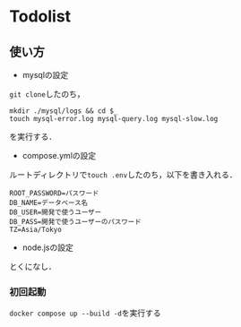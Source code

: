 # Todolist

## 使い方

* mysqlの設定

`git clone`したのち，

```
mkdir ./mysql/logs && cd $_
touch mysql-error.log mysql-query.log mysql-slow.log
```

を実行する．

* compose.ymlの設定

ルートディレクトリで`touch .env`したのち，以下を書き入れる．

```
ROOT_PASSWORD=パスワード
DB_NAME=データベース名
DB_USER=開発で使うユーザー
DB_PASS=開発で使うユーザーのパスワード
TZ=Asia/Tokyo
```

* node.jsの設定

とくになし．

### 初回起動

`docker compose up --build -d`を実行する